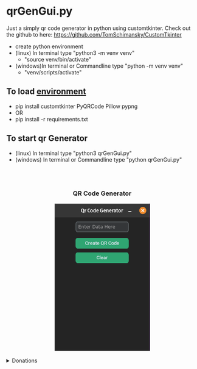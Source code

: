 # qrGenGui.py

Just a simply qr code generator in python using customtkinter.
Check out the github to here: https://github.com/TomSchimansky/CustomTkinter

- create python environment
- (linux) In terminal type "python3 -m venv venv"
	- "source venv/bin/activate"
- (windows)In terminal or Commandline type "python -m venv venv"
	- "venv/scripts/activate"

## To load [environment](./loadPythonEnv.md)
- pip install customtkinter PyQRCode Pillow pypng
- OR
- pip install -r requirements.txt

## To start qr Generator
- (linux) In terminal type "python3 qrGenGui.py"
- (windows) In terminal or Commandline type "python qrGenGui.py"

</br>
</br>


<h3 align="center">QR Code Generator</h3>
     <p align="center">
     <picture>
         <source media="(prefers-color-scheme: dark)" srcset="./images/qrGeneratorImage.png">
         <img src="./images/qrGeneratorImage.png">
     </picture>
     </p>
 </h3>

 <details>
<summary>Donations</summary>

 ##### QR CODE create by: myself
 <h3 align="center">BITCOIN</h3>
 <h3 align="center">bc1q6qsw5j7v6gv9nwdy5aj4axu7k9h52udqfnn5cn</h3>
     <p align="center">
     <picture>
         <source media="(prefers-color-scheme: dark)" srcset="./images/qrDonation_qrGeneratorImage.png">
         <img src="./images/qrDonation_qrGeneratorImage.png">
     </picture>
     </p>
 </h3>


 </details>